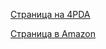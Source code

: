[Страница на 4PDA](https://4pda.ru/forum/index.php?showtopic=515201)

[Страница в Amazon](https://www.amazon.com/Beloko-Games-Q-Touch/dp/B011YGMBBY)

